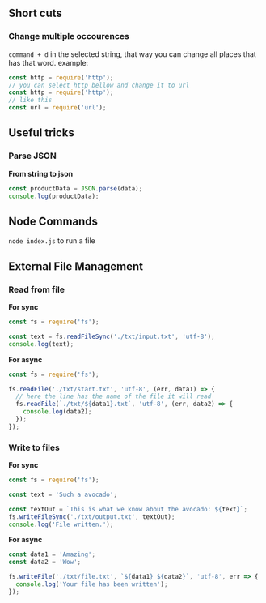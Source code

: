 ## Short cuts
### Change multiple occourences
``command + d`` in the selected string, that way you can change all places that has that word. example:

```js
const http = require('http');
// you can select http bellow and change it to url
const http = require('http');
// like this
const url = require('url');
```

## Useful tricks
### Parse JSON
**From string to json**
```js
const productData = JSON.parse(data);
console.log(productData);
```

## Node Commands
``node index.js`` to run a file

## External File Management

### Read from file

**For sync**
```js
const fs = require('fs');

const text = fs.readFileSync('./txt/input.txt', 'utf-8');
console.log(text);
```

**For async**
```js
const fs = require('fs');

fs.readFile('./txt/start.txt', 'utf-8', (err, data1) => {
  // here the line has the name of the file it will read
  fs.readFile(`./txt/${data1}.txt`, 'utf-8', (err, data2) => {
    console.log(data2);
  });
});
```
### Write to files

**For sync**
```js
const fs = require('fs');

const text = 'Such a avocado';

const textOut = `This is what we know about the avocado: ${text}`;
fs.writeFileSync('./txt/output.txt', textOut);
console.log('File written.');
```

**For async**
```js
const data1 = 'Amazing';
const data2 = 'Wow';

fs.writeFile('./txt/file.txt', `${data1} ${data2}`, 'utf-8', err => {
  console.log('Your file has been written');
});
```
